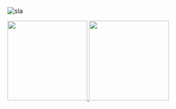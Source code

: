 ![sla](https://mir-s3-cdn-cf.behance.net/project_modules/max_1200/9bc27292880429.5e569ff84e4d0.gif)

<div>
  <a href="https://github.com/anuraghazra/github-readme-stats">
    <img height="180em" src="https://github-readme-stats.vercel.app/api?username=AndrGordShow&show_icons=true&theme=synthwave&hide_border=true"\>
    <img height="180em" src="https://github-readme-stats.vercel.app/api/top-langs/?username=AndrGordShow&layout=compact&show_icons=true&theme=synthwave&hide_border=true"\>
</div>
